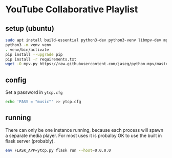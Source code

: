YouTube Collaborative Playlist
==============================

## setup (ubuntu)

```sh
sudo apt install build-essential python3-dev python3-venv libmpv-dev mpv
python3 -m venv venv
. venv/bin/activate
pip install --upgrade pip
pip install -r requirements.txt
wget -O mpv.py https://raw.githubusercontent.com/jaseg/python-mpv/master/mpv.py
```

## config

Set a password in `ytcp.cfg`

```sh
echo 'PASS = "music"' >> ytcp.cfg
```

## running

There can only be one instance running, because each process will spawn a separate media player. For most uses it is probalby OK to use the built in flask server (probably).

```sh
env FLASK_APP=ytcp.py flask run --host=0.0.0.0
```
